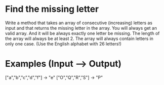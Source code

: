 # Find the missing letter
Write a method that takes an array of consecutive (increasing) letters as input and that returns
the missing letter in the array.
You will always get an valid array. And it will be always exactly one letter be missing. The length
of the array will always be at least 2.
The array will always contain letters in only one case. (Use the English alphabet with 26 letters!)

# Examples (Input --> Output)
["a","b","c","d","f"] -> "e"
["O","Q","R","S"] -> "P"
